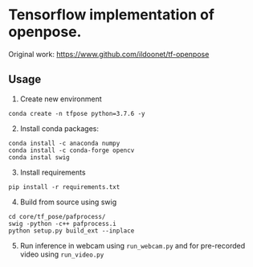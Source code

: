 # Tensorflow implementation of openpose.
Original work: https://www.github.com/ildoonet/tf-openpose

## Usage
1. Create new environment
```
conda create -n tfpose python=3.7.6 -y
```
2. Install conda packages:
```
conda install -c anaconda numpy
conda install -c conda-forge opencv
conda instal swig
```

3. Install requirements
```
pip install -r requirements.txt
```

4. Build from source using swig
```
cd core/tf_pose/pafprocess/
swig -python -c++ pafprocess.i 
python setup.py build_ext --inplace
```
5. Run inference in webcam using ```run_webcam.py``` and for pre-recorded video using ```run_video.py```

